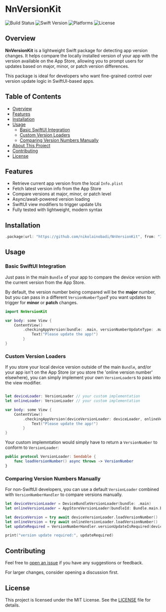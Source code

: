 # NnVersionKit

![Build Status](https://github.com/nikolainobadi/NnVersionKit/actions/workflows/ci.yml/badge.svg)
![Swift Version](https://badgen.net/badge/swift/6.0%2B/purple)
![Platforms](https://img.shields.io/badge/platforms-iOS%2017%2B%20%7C%20macOS%2014%2B-blue)
![License](https://img.shields.io/badge/license-MIT-lightgrey)

## Overview

**NnVersionKit** is a lightweight Swift package for detecting app version changes. It helps compare the locally installed version of your app with the version available on the App Store, allowing you to prompt users for updates based on major, minor, or patch version differences.

This package is ideal for developers who want fine-grained control over version update logic in SwiftUI-based apps.

## Table of Contents

- [Overview](#overview)
- [Features](#features)
- [Installation](#installation)
- [Usage](#usage)
  - [Basic SwiftUI Integration](#basic-swiftui-integration)
  - [Custom Version Loaders](#custom-version-loaders)
  - [Comparing Version Numbers Manually](#comparing-version-numbers-manually)
- [About This Project](#about-this-project)
- [Contributing](#contributing)
- [License](#license)

## Features

- Retrieve current app version from the local `Info.plist`
- Fetch latest version info from the App Store
- Compare versions at major, minor, or patch level
- Async/await-powered version loading
- SwiftUI view modifiers to trigger update UIs
- Fully tested with lightweight, modern syntax

## Installation

```swift
.package(url: "https://github.com/nikolainobadi/NnVersionKit", from: "1.0.0")
```

## Usage

### Basic SwiftUI Integration
Just pass in the main `Bundle` of your app to compare the device version with the current version from the App Store.

By default, the version number being compared will be the **major** number, but you can pass in a different `VersionNumberType`if you want updates to trigger for **minor** or **patch** changes.
```swift
import NnVersionKit

var body: some View {
    ContentView()
        .checkingAppVersion(bundle: .main, versionNumberUpdateType: .major) { 
            Text("Please update the app!")
        }
}
```

### Custom Version Loaders
If you store your local device version outside of the main `Bundle`, and/or your app isn't on the App Store (or you store the 'online version number' elsewhere), you can simply implement your own `VersionLoader`s to pass into the view modifier.

```swift

let deviceLoader: VersionLoader // your custom implementation
let onlineLoader: VersionLoader // your custom implementation

var body: some View {
    ContentView()
        .checkingAppVersion(deviceVersionLoader: deviceLoader, onlineVersionLoader: onlineLoader) {
            Text("Please update the app!")
        }
}
```
Your custom implemntation would simply have to return a `VersionNumber` to conform to `VersionLoader`:

```swift
public protocol VersionLoader: Sendable {
    func loadVersionNumber() async throws -> VersionNumber
}
```

### Comparing Version Numbers Manually
For non-SwiftUI developers, you can use a default `VersionLoader` combined with `VersionNumberHandler` to compare versions manually.

```swift
let deviceVersionLoader = DeviceBundleVersionLoader(bundle: .main)
let onlineVersionLoader = AppStoreVersionLoader(bundleId: Bundle.main.bundleIdentifier)

let deviceVersion = try await deviceVersionLoader.loadVersionNumber()
let onlineVersion = try await onlineVersionLoader.loadVersionNumber()
let updateRequired = VersionNumberHandler.versionUpdateIsRequired(deviceVersion: deviceVersion, onlineVersion: onlineVersion)

print("version update required:", updateRequired)
```

## Contributing

Feel free to [open an issue](https://github.com/nikolainobadi/NnVersionKit/issues) if you have any suggestions or feedback.

For larger changes, consider opening a discussion first.

## License

This project is licensed under the MIT License. See the [LICENSE](LICENSE) file for details.
